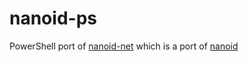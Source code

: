# nanoid-ps

PowerShell port of [nanoid-net](https://github.com/codeyu/nanoid-net) which is a port of [nanoid](https://github.com/ai/nanoid)

